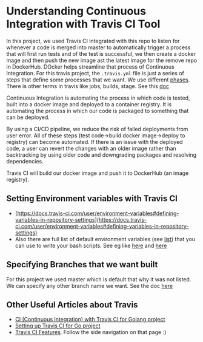 # Understanding Continuous Integration with Travis CI Tool

In this project, we used Travis CI integrated with this repo to listen for whenever a code is merged into master to automatically trigger a process that will first run tests and of the test is successful, we then create a docker mage and then push the new image ast the latest image for the remove repo in DockerHub. DOcker helps streamline that process of Continuous Integration. For this travis project, the `.travis.yml` file is just a series of steps that define some processes that we want. We use different [phases](https://docs.travis-ci.com/user/job-lifecycle/). There is other terms in travis like jobs, builds, stage. See this [doc](https://docs.travis-ci.com/user/for-beginners/#builds-stages-jobs-and-phases)

Continuous Integration is automating the process in which code is tested, built into a docker image and deployed to a container registry. It is automating the process in which our code is packaged to something that can be deployed.

By using a CI/CD pipeline, we reduce the risk of failed deployments from user error. All of these steps (test code->build docker image->deploy to registry) can become automated. If there is an issue with the deployed code, a user can revert the changes with an older image rather than backtracking by using older code and downgrading packages and resolving dependencies.

Travis CI will build our docker image and push it to DockerHub (an image registry).

## Setting Environment variables with Travis CI

- [https://docs.travis-ci.com/user/environment-variables#defining-variables-in-repository-settings](https://docs.travis-ci.com/user/environment-variables#defining-variables-in-repository-settings)
- Also there are full list of default environment variables (see [list](https://docs.travis-ci.com/user/environment-variables#default-environment-variables)) that you can use to write your bash scripts. See eg like [here](https://docs.travis-ci.com/user/job-lifecycle/#complex-build-commands) and [here](https://stackoverflow.com/questions/37544306/travis-different-script-for-different-branch)

## Specifying Branches that we want built

For this project we used master which is default that why it was not listed. We can specify any other branch name we want. See the doc [here](https://docs.travis-ci.com/user/customizing-the-build/#safelisting-or-blocklisting-branches)

## Other Useful Articles about Travis

- [CI (Continuous Integration) with Travis CI for Golang project](https://medium.com/@classik19881/ci-continuous-integration-with-travis-ci-for-golang-project-532d1d1fc7b6)
- [Setting up Travis CI for Go project](https://wilson-tech.medium.com/setting-up-travis-ci-for-go-project-a538722f0c07)
- [Travis CI Features](https://docs.travis-ci.com/user/for-beginners/). Follow the side navigation on that page :)
